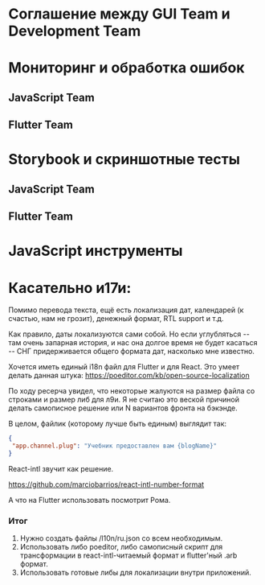 # Соглашение между GUI Team и Development Team

# Мониторинг и обработка ошибок
## JavaScript Team

## Flutter Team

# Storybook и скриншотные тесты
## JavaScript Team

## Flutter Team

# JavaScript инструменты

# Касательно и17и:
Помимо перевода текста, ещё есть локализация дат, календарей (к счастью, нам не грозит), денежный формат, RTL support и т.д.

Как правило, даты локализуются сами собой. Но если углубляться -- там очень запарная история, и нас она долгое время не будет касаться -- СНГ придерживается общего формата дат, насколько мне известно.

Хочется иметь единый i18n файл для Flutter и для React.
Это умеет делать данная штука:
https://poeditor.com/kb/open-source-localization

По ходу ресерча увидел, что некоторые жалуются на размер файла со строками и размер либ для л9и. Я не считаю это веской причиной делать самописное решение или N вариантов фронта на бэкэнде.

В целом, файлик (которому лучше быть единым) выглядит так:
```json
{
 "app.channel.plug": "Учебник предоставлен вам {blogName}"
}
```

React-intl звучит как решение.

https://github.com/marciobarrios/react-intl-number-format

А что на Flutter использовать посмотрит Рома.

### Итог

1. Нужно создать файлы /l10n/ru.json со всем необходимым.
2. Использовать либо poeditor, либо самописный скрипт для трансформации в react-intl-читаемый формат и flutter'ный .arb формат.
3. Использовать готовые либы для локализации внутри приложений.
